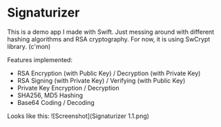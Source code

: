 # Signaturizer

This is a demo app I made with Swift. Just messing around with different hashing algorithms and RSA cryptography.
For now, it is using SwCrypt library. (c'mon)

Features implemented:
* RSA Encryption (with Public Key) / Decryption (with Private Key)
* RSA Signing (with Private Key) / Verifying (with Public Key)
* Private Key Encryption / Decryption
* SHA256, MD5 Hashing
* Base64 Coding / Decoding

Looks like this:
![Screenshot](Signaturizer 1.1.png)

